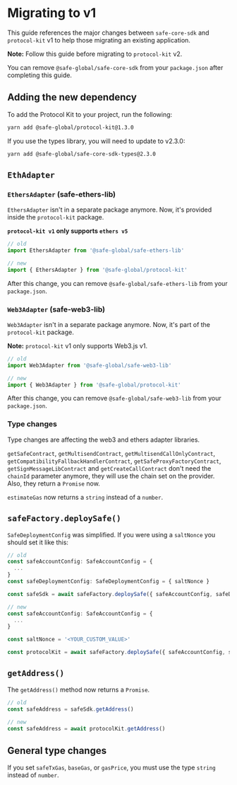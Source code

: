 # Migrating to v1

This guide references the major changes between `safe-core-sdk` and `protocol-kit` v1 to help those migrating an existing application.

**Note:** Follow this guide before migrating to `protocol-kit` v2.

You can remove `@safe-global/safe-core-sdk` from your `package.json` after completing this guide.

## Adding the new dependency

To add the Protocol Kit to your project, run the following:

```bash
yarn add @safe-global/protocol-kit@1.3.0
```

If you use the types library, you will need to update to v2.3.0:

```bash
yarn add @safe-global/safe-core-sdk-types@2.3.0
```

## `EthAdapter`

### `EthersAdapter` (safe-ethers-lib)

`EthersAdapter` isn't in a separate package anymore. Now, it's provided inside the `protocol-kit` package.

**`protocol-kit v1` only supports `ethers v5`**

```typescript
// old
import EthersAdapter from '@safe-global/safe-ethers-lib'

// new
import { EthersAdapter } from '@safe-global/protocol-kit'
```

After this change, you can remove `@safe-global/safe-ethers-lib` from your `package.json`.

### `Web3Adapter` (safe-web3-lib)

`Web3Adapter` isn't in a separate package anymore. Now, it's part of the `protocol-kit` package.

**Note:** `protocol-kit` v1 only supports Web3.js v1.

```typescript
// old
import Web3Adapter from '@safe-global/safe-web3-lib'

// new
import { Web3Adapter } from '@safe-global/protocol-kit'
```

After this change, you can remove `@safe-global/safe-web3-lib` from your `package.json`.

### Type changes

Type changes are affecting the web3 and ethers adapter libraries.

`getSafeContract`, `getMultisendContract`, `getMultisendCallOnlyContract`, `getCompatibilityFallbackHandlerContract`, `getSafeProxyFactoryContract`, `getSignMessageLibContract` and `getCreateCallContract` don't need the `chainId` parameter anymore, they will use the chain set on the provider. Also, they return a `Promise` now.

`estimateGas` now returns a `string` instead of a `number`.

## `safeFactory.deploySafe()`

`SafeDeploymentConfig` was simplified. If you were using a `saltNonce` you should set it like this:

```typescript
// old
const safeAccountConfig: SafeAccountConfig = {
  ...
}
const safeDeploymentConfig: SafeDeploymentConfig = { saltNonce }

const safeSdk = await safeFactory.deploySafe({ safeAccountConfig, safeDeploymentConfig })

// new
const safeAccountConfig: SafeAccountConfig = {
  ...
}

const saltNonce = '<YOUR_CUSTOM_VALUE>'

const protocolKit = await safeFactory.deploySafe({ safeAccountConfig, saltNonce })
```

## `getAddress()`

The `getAddress()` method now returns a `Promise`.

```typescript
// old
const safeAddress = safeSdk.getAddress()

// new
const safeAddress = await protocolKit.getAddress()
```

## General type changes

If you set `safeTxGas`, `baseGas`, or `gasPrice`, you must use the type `string` instead of `number`.
